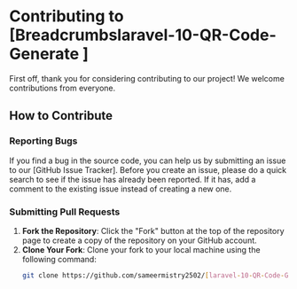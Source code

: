 # Contributing to [Breadcrumbslaravel-10-QR-Code-Generate ]

First off, thank you for considering contributing to our project! We welcome contributions from everyone.

## How to Contribute

### Reporting Bugs

If you find a bug in the source code, you can help us by submitting an issue to our [GitHub Issue Tracker]. Before you create an issue, please do a quick search to see if the issue has already been reported. If it has, add a comment to the existing issue instead of creating a new one.


### Submitting Pull Requests

1. **Fork the Repository**: Click the "Fork" button at the top of the repository page to create a copy of the repository on your GitHub account.
2. **Clone Your Fork**: Clone your fork to your local machine using the following command:
   ```sh
   git clone https://github.com/sameermistry2502/[laravel-10-QR-Code-Generate].git
